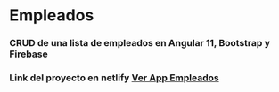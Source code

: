 # Empleados

### CRUD de una lista de empleados en Angular 11, Bootstrap y Firebase

### Link del proyecto en netlify [Ver App Empleados](https://jolly-agnesi-5d242c.netlify.app) 

